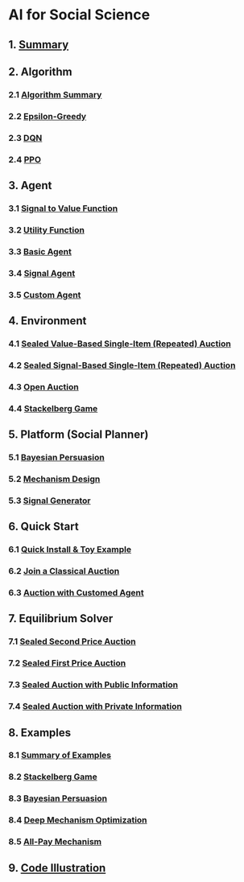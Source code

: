 # AI for Social Science

## 1. [Summary](./Summary.md)

## 2. Algorithm

### 2.1 [Algorithm Summary](./algorithm/algorithm_summary.md)

### 2.2 [Epsilon-Greedy](./algorithm/epsilon_greedy.md)

### 2.3 [DQN](./algorithm/DQN.md)

### 2.4 [PPO](./algorithm/PPO.md)

## 3. Agent

### 3.1 [Signal to Value Function](./agent/agent-signal_to_value_function.md)

### 3.2 [Utility Function](./agent/agent-utility_function.md)

### 3.3 [Basic Agent](./agent/agent-basic_agent.md)

### 3.4 [Signal Agent](./agent/agent-signal_agent.md)

### 3.5 [Custom Agent](./agent/agent-custom_agent.md)

## 4. Environment

### 4.1 [Sealed Value-Based Single-Item (Repeated) Auction](./Environment/Environment_Supported-Scenarios_1_Sealed-Value-Based-Single-Item-Repeated-Auction.md)

### 4.2 [Sealed Signal-Based Single-Item (Repeated) Auction](./Environment/Environment_Supported-Scenarios_2_Sealed-Signal-Based-Single-Item-Repeated-Auction.md)

### 4.3 [Open Auction](./Environment/Environment_Supported-Scenarios_3_Open-Auction.md)

### 4.4 [Stackelberg Game](./Environment/Environment_Supported-Scenarios_4_Stackelberg-Game.md)

## 5. Platform (Social Planner)

### 5.1 [Bayesian Persuasion](./Platform_Social-Planner/Bayesian_Persuasion.md)

### 5.2 [Mechanism Design](./Platform_Social-Planner/Mechanism_Design.md)

### 5.3 [Signal Generator](./Platform_Social-Planner/Signal_Generator.md)


## 6. Quick Start

### 6.1 [Quick Install & Toy Example](./Quick_Start/Quick-Start_1_Quick_Install_and_Toy_Example.md)

### 6.2 [Join a Classical Auction](./Quick_Start/Quick-Start_2_Join_a_Classical_Auction.md)

### 6.3 [Auction with Customed Agent](./Quick_Start/Quick-Start_3_Auction_with_Customed_Agent.md)

## 7. Equilibrium Solver

### 7.1 [Sealed Second Price Auction](./equilibrium_solver/Equilibrium-Exploration_1_Sealed-Second-Price-Auction.md)

### 7.2 [Sealed First Price Auction](./equilibrium_solver/Equilibrium-Exploration_2_Sealed-First-Price-Auction.md)

### 7.3 [Sealed Auction with Public Information](./equilibrium_solver/Equilibrium-Exploration_3_Sealed-Auction-with-Public-Information.md)

### 7.4 [Sealed Auction with Private Information](./equilibrium_solver/Equilibrium-Exploration_4_Sealed-Auction-with-Private-Information)

## 8. Examples

### 8.1 [Summary of Examples](./Example/Example_Summary.md)

### 8.2 [Stackelberg Game](./Example/Stackelberg_Game_Example.md)

### 8.3 [Bayesian Persuasion](./Example/Bayesian_Persuasion_Examples.md)

### 8.4 [Deep Mechanism Optimization](./Example/Deep_Mechanism_Optimization.md)

### 8.5 [All-Pay Mechanism](./Example/All_Pay_Mechanism.md)


## 9. [Code Illustration](./code_illustration/Dynamic_env.md)